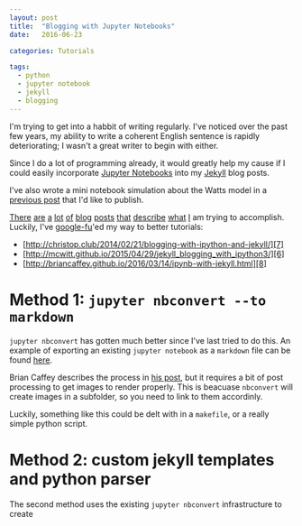 ```yaml
---
layout: post
title:  "Blogging with Jupyter Notebooks"
date:   2016-06-23

categories: Tutorials

tags:
  - python
  - jupyter notebook
  - jekyll
  - blogging
---
```


I'm trying to get into a habbit of writing regularly.
I've noticed over the past few years,
my ability to write a coherent English sentence is rapidly deteriorating;
I wasn't a great writer to begin with either.

Since I do a lot of programming already,
it would greatly help my cause if I could easily incorporate [Jupyter Notebooks](http://jupyter.org/)
into my [Jekyll](https://jekyllrb.com/) blog posts.

<!-- more -->

I've also wrote a mini notebook simulation about the Watts model in a [previous post]() that I'd like to publish.

[There][10] [are][9] [a][1] [lot][2] [of][3] [blog][4] [posts][5] [that][6] [describe][7] [what][8] [I][11] am trying to accomplish.
Luckily, I've [google-fu](http://www.urbandictionary.com/define.php?term=google-fu)'ed my way to better tutorials:

- [http://christop.club/2014/02/21/blogging-with-ipython-and-jekyll/][7]
- [http://mcwitt.github.io/2015/04/29/jekyll_blogging_with_ipython3/][6]
- [http://briancaffey.github.io/2016/03/14/ipynb-with-jekyll.html][8]

# Method 1: `jupyter nbconvert --to markdown`

`jupyter nbconvert` has gotten much better since I've last tried to do this.
An example of exporting an existing `jupyter notebook` as a `markdown` file can be found [here]().

Brian Caffey describes the process in [his post](http://briancaffey.github.io/2016/03/14/ipynb-with-jekyll.html),
but it requires a bit of post processing to get images to render properly.
This is beacuase `nbconvert` will create images in a subfolder, so you need to link to them accordinly.

Luckily, something like this could be delt with in a `makefile`, or a really simple python script.

# Method 2: custom jekyll templates and python parser

The second method uses the existing `jupyter nbconvert` infrastructure to create 



[1]: http://predictablynoisy.com/blogging-in-wordpress-with-ipython-jupyter-notebooks/
[2]: http://www.southampton.ac.uk/~fangohr/blog/blogging-with-the-ipython-notebook.html
[3]: https://gist.github.com/cscorley/9144544
[4]: https://github.com/cscorley/cscorley.github.io/blob/master/notebooks/Blogging%20with%20IPython%20and%20Jekyll.ipynb
[5]: http://www.davidketcheson.info/2012/10/11/blogging_ipython_notebooks_with_jekyll.html
[6]: http://mcwitt.github.io/2015/04/29/jekyll_blogging_with_ipython3/
[7]: http://christop.club/2014/02/21/blogging-with-ipython-and-jekyll/
[8]: http://briancaffey.github.io/2016/03/14/ipynb-with-jekyll.html
[9]: http://blog.fperez.org/2012/09/blogging-with-ipython-notebook.html
[10]: http://www.damian.oquanta.info/posts/deploy-your-nikola-powered-blog-content-from-the-ipython-notebook.html
[11]: https://adamj.eu/tech/2014/09/21/using-ipython-notebook-to-write-jekyll-blog-posts/